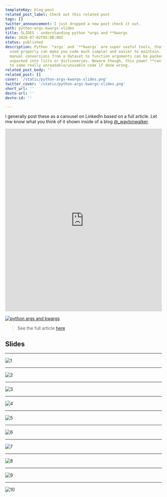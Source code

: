 ```yaml
---
templateKey: blog-post
related_post_label: Check out this related post
tags: []
twitter_announcement: I just dropped a new post check it out.
path: python-args-kwargs-slides
title: SLIDES - understanding python *args and **kwargs
date: 2020-07-02T05:00:00Z
status: published
description: Python `*args` and `**kwargs` are super useful tools, that when
  used properly can make you code much simpler and easier to maintain.  Large
  manual conversions from a dataset to function arguments can be packed and
  unpacked into lists or dictionaries. Beware though, this power **can** lead
  to some really unreadable/unusable code if done wrong.
related_post_body: ''
related_post: []
cover: '/static/python-args-kwargs-slides.png'
twitter_cover: '/static/python-args-kwargs-slides.png'
short_url: ''
devto-url: ''
devto-id: ''

---
```


I generally post these as a carousel on LinkedIn based on a full article.  Let mw know what you think of it shown inside of a blog [@_waylonwalker](https://twitter.com/_WaylonWalker).

<iframe src="https://www.linkedin.com/embed/feed/update/urn:li:ugcPost:6678285914826911744" height="587" width="504" frameborder="0" allowfullscreen="" title="Embedded post"></iframe>


[![python args and kwargs](https://waylonwalker.com/python-args-kwargs.png)](https://waylonwalker.com/blog/python-args-kwargs)
> See the full article [here](https://waylonwalker.com/blog/python-args-kwargs)

## Slides

---

![1](/args-kwargs-slide-1.png)

---

![2](/args-kwargs-slide-2.png)

---

![3](/args-kwargs-slide-3.png)

---

![4](/args-kwargs-slide-4.png)

---

![5](/args-kwargs-slide-5.png)

---

![6](/args-kwargs-slide-6.png)

---

![7](/args-kwargs-slide-7.png)

---

![8](/args-kwargs-slide-8.png)

---

![9](/args-kwargs-slide-9.png)

---

![10](/args-kwargs-slide-10.png)
